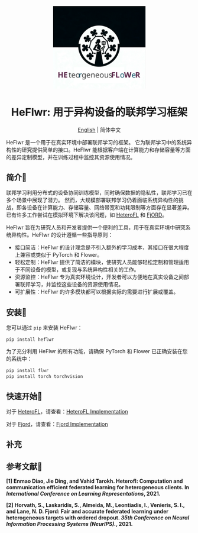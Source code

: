<div align="center">
    <img src='pictures/logo.svg' width="250" alt="logo">
</div>
<h1 align="center"> HeFlwr: 用于异构设备的联邦学习框架 </h1>

<div align="center">

[English](./README.md) | 简体中文
</div>


HeFlwr 是一个用于在真实环境中部署联邦学习的框架。
它为联邦学习中的系统异构性的研究提供简单的接口。HeFlwr 能根据客户端在计算能力和存储容量等方面的差异定制模型，并在训练过程中监控其资源使用情况。

## 简介📜
联邦学习利用分布式的设备协同训练模型，同时确保数据的隐私性，联邦学习已在多个场景中展现了潜力。
然而，大规模部署联邦学习仍着面临系统异构性的挑战，即各设备在计算能力、存储容量、网络带宽和功耗限制等方面存在显著差异。
已有许多工作尝试在模拟环境下解决该问题，如 <a href="#heterofl">HeteroFL</a> 和 <a href="#fjord">FjORD</a>。

HeFlwr 旨在为研究人员和开发者提供一个便利的工具，用于在真实环境中研究系统异构性。HeFlwr 的设计遵循一些指导原则：
- 接口简洁：HeFlwr 的设计理念是不引入额外的学习成本，其接口在很大程度上兼容或类似于 PyTorch 和 Flower。
- 轻松定制：HeFlwr 提供了简洁的模块，使研究人员能够轻松定制和管理适用于不同设备的模型，或复现与系统异构性相关的工作。
- 资源监控：HeFlwr 专为真实环境设计，开发者可以方便地在真实设备之间部署联邦学习，并监控这些设备的资源使用情况。
- 可扩展性：HeFlwr 的许多模块都可以根据实际的需要进行扩展或覆盖。


## 安装🚀
您可以通过 `pip` 来安装 HeFlwr：
``` shell
pip install heflwr
```
为了充分利用 HeFlwr 的所有功能，请确保 PyTorch 和 Flower 已正确安装在您的系统中：
``` shell
pip install flwr
pip install torch torchvision
```

## 快速开始🎉
对于 <a href="#heterofl">HeteroFL</a>，请查看：[HeteroFL Implementation](./examples/heterofl/README.zh.md)

对于 <a href="#fjord">Fjord</a>，请查看：[Fjord Implementation](./examples/fjord/README.zh.md)


## 补充

## 参考文献📕
<strong><p id="heterofl">[1] Enmao Diao, Jie Ding, and Vahid Tarokh. Heterofl: Computation and communication efficient federated learning for heterogeneous clients. In _International Conference on Learning Representations_, 2021.</p></strong>
<strong><p id="fjord">[2] Horvath, S., Laskaridis, S., Almeida, M., Leontiadis, I., Venieris, S. I., and Lane, N. D. Fjord: Fair and accurate federated learning under heterogeneous targets with ordered dropout. _35th Conference on Neural Information Processing Systems (NeurIPS)._, 2021.</p></strong>